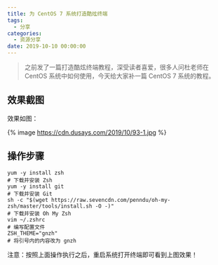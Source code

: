 ```yaml
---
title: 为 CentOS 7 系统打造酷炫终端
tags:
  - 分享
categories:
  - 资源分享
date: 2019-10-10 00:00:00
---
```


> 之前发了一篇打造酷炫终端教程，深受读者喜爱，很多人问杜老师在 CentOS 系统中如何使用，今天给大家补一篇 CentOS 7 系统的教程。

<!-- more -->

## 效果截图

效果如图：

{% image https://cdn.dusays.com/2019/10/93-1.jpg %}

## 操作步骤

```
yum -y install zsh
# 下载并安装 Zsh
yum -y install git
# 下载并安装 Git
sh -c "$(wget https://raw.sevencdn.com/penndu/oh-my-zsh/master/tools/install.sh -O -)"
# 下载并安装 Oh My Zsh
vim ~/.zshrc
# 编写配置文件
ZSH_THEME="gnzh"
# 将引号内的内容改为 gnzh
```

注意：按照上面操作执行之后，重启系统打开终端即可看到上图效果！